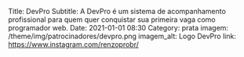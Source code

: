 Title: DevPro
Subtitle: A DevPro é um sistema de acompanhamento profissional para quem quer conquistar sua primeira vaga como programador web.
Date: 2021-01-01 08:30
Category: prata
imagem: /theme/img/patrocinadores/devpro.png
imagem_alt: Logo DevPro
link: https://www.instagram.com/renzoprobr/